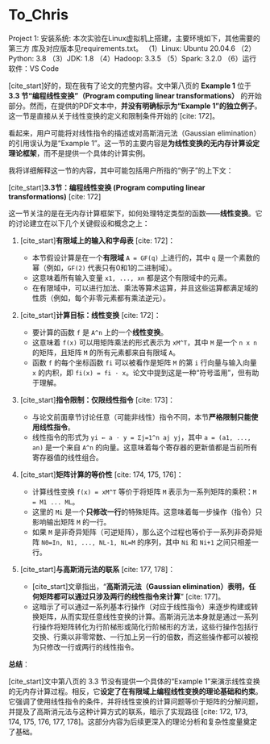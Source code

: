 # To_Chris

Project 1: 
安装系统:    本次实验在Linux虚拟机上搭建，主要环境如下，其他需要的第三方
库及对应版本见requirements.txt。
（1）Linux: Ubuntu 20.04.6
（2）Python: 3.8
（3）JDK: 1.8
（4）Hadoop: 3.3.5
（5）Spark: 3.2.0
（6）运行软件：VS Code


[cite_start]好的，现在我有了论文的完整内容。文中第八页的 **Example 1** 位于 **3.3 节“编程线性变换”（Program computing linear transformations）** 的开始部分。然而，在提供的PDF文本中，**并没有明确标示为“Example 1”的独立例子**。这一节是直接从关于线性变换的定义和限制条件开始的 [cite: 172]。

看起来，用户可能将对线性指令的描述或对高斯消元法（Gaussian elimination）的引用误认为是“Example 1”。这一节的主要内容是**为线性变换的无内存计算设定理论框架**，而不是提供一个具体的计算实例。

我将详细解释这一节的内容，其中可能包括用户所指的“例子”的上下文：

[cite_start]**3.3节：编程线性变换 (Program computing linear transformations)** [cite: 172]

这一节关注的是在无内存计算框架下，如何处理特定类型的函数——**线性变换**。它的讨论建立在以下几个关键假设和概念之上：

1.  [cite_start]**有限域上的输入和字母表** [cite: 172]：
    * 本节假设计算是在一个**有限域** `A = GF(q)` 上进行的，其中 `q` 是一个素数的幂（例如，`GF(2)` 代表只有0和1的二进制域）。
    * 这意味着所有输入变量 `x1, ..., xn` 都是这个有限域中的元素。
    * 在有限域中，可以进行加法、乘法等算术运算，并且这些运算都满足域的性质（例如，每个非零元素都有乘法逆元）。

2.  [cite_start]**计算目标：线性变换** [cite: 172]：
    * 要计算的函数 `f` 是 `A^n` 上的一个**线性变换**。
    * 这意味着 `f(x)` 可以用矩阵乘法的形式表示为 `xM^T`，其中 `M` 是一个 `n x n` 的矩阵，且矩阵 `M` 的所有元素都来自有限域 `A`。
    * 函数 `f` 的每个坐标函数 `fi` 可以被看作是矩阵 `M` 的第 `i` 行向量与输入向量 `x` 的内积，即 `fi(x) = fi ⋅ x`。论文中提到这是一种“符号滥用”，但有助于理解。

3.  [cite_start]**指令限制：仅限线性指令** [cite: 173]：
    * 与论文前面章节讨论任意（可能非线性）指令不同，本节**严格限制只能使用线性指令**。
    * 线性指令的形式为 `yi ← a ⋅ y = Σj=1^n aj yj`，其中 `a = (a1, ..., an)` 是一个来自 `A^n` 的向量。这意味着每个寄存器的更新值都是当前所有寄存器值的线性组合。

4.  [cite_start]**矩阵计算的等价性** [cite: 174, 175, 176]：
    * 计算线性变换 `f(x) = xM^T` 等价于将矩阵 `M` 表示为一系列矩阵的乘积：`M = M1 ... ML`。
    * 这里的 `Mi` 是一个**只修改一行**的特殊矩阵。这意味着每一步操作（指令）只影响输出矩阵 `M` 的一行。
    * 如果 `M` 是非奇异矩阵（可逆矩阵），那么这个过程也等价于一系列非奇异矩阵 `N0=In, N1, ..., NL-1, NL=M` 的序列，其中 `Ni` 和 `Ni+1` 之间只相差一行。

5.  [cite_start]**与高斯消元法的联系** [cite: 177, 178]：
    * [cite_start]文章指出，“**高斯消元法（Gaussian elimination）表明，任何矩阵都可以通过只涉及两行的线性指令来计算**” [cite: 177]。
    * 这暗示了可以通过一系列基本行操作（对应于线性指令）来逐步构建或转换矩阵，从而实现任意线性变换的计算。高斯消元法本身就是通过一系列行操作将矩阵转化为行阶梯形或简化行阶梯形的方法，这些行操作包括行交换、行乘以非零常数、一行加上另一行的倍数，而这些操作都可以被视为只修改一行或两行的线性指令。

**总结**：

[cite_start]文中第八页的 3.3 节没有提供一个具体的“Example 1”来演示线性变换的无内存计算过程。相反，它**设定了在有限域上编程线性变换的理论基础和约束**。它强调了使用线性指令的条件，并将线性变换的计算问题等价于矩阵的分解问题，并提及了高斯消元法与这种计算方式的联系，暗示了实现路径 [cite: 172, 173, 174, 175, 176, 177, 178]。这部分内容为后续更深入的理论分析和复杂性度量奠定了基础。
